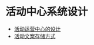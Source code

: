 # 活动中心系统设计 <!-- {docsify-ignore} -->

- [活动运营中心的设计](/Backend/biz/operationsActivity/design.md)
- [活动文案存储方式](/Backend/biz/operationsActivity/文案存储方式.md)
